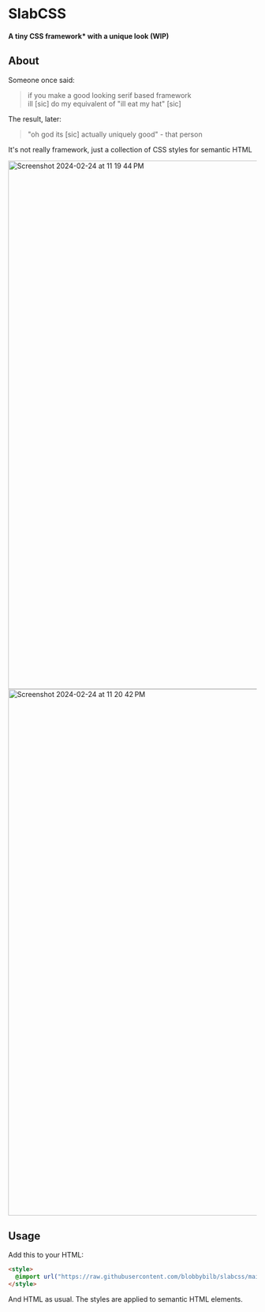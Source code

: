 # SlabCSS

#### A tiny CSS framework* with a unique look (WIP)

## About

Someone once said:

> if you make a good looking serif based framework <br> ill [sic] do my equivalent of "ill eat my hat" [sic]

The result, later:
> "oh god its [sic] actually uniquely good" - that person

It's not really framework, just a collection of CSS styles for semantic HTML

<img width="1071" alt="Screenshot 2024-02-24 at 11 19 44 PM" src="https://github.com/blobbybilb/slabcss/assets/58201828/d0f00129-dac8-44fc-b92c-fdbe1446b7ed">
<img width="1067" alt="Screenshot 2024-02-24 at 11 20 42 PM" src="https://github.com/blobbybilb/slabcss/assets/58201828/25607db5-ae9b-4590-b215-f4ba5b109d24">

## Usage

Add this to your HTML:
```html
<style>
  @import url("https://raw.githubusercontent.com/blobbybilb/slabcss/main/style.css");
</style>
```
And HTML as usual. The styles are applied to semantic HTML elements.
